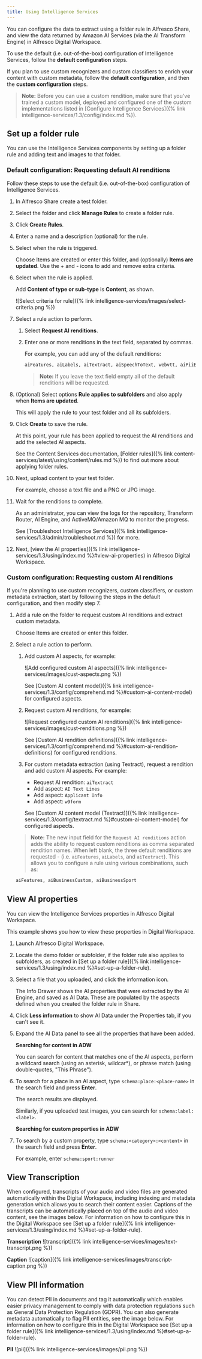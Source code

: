 ```yaml
---
title: Using Intelligence Services
---
```


You can configure the data to extract using a folder rule in Alfresco Share, and view the data returned by Amazon AI Services (via the AI Transform Engine) in Alfresco Digital Workspace.

To use the default (i.e. out-of-the-box) configuration of Intelligence Services, follow the **default configuration** steps.

If you plan to use custom recognizers and custom classifiers to enrich your content with custom metadata, follow the **default configuration**, and then the **custom configuration** steps.

> **Note:** Before you can use a custom rendition, make sure that you've trained a custom model, deployed and configured one of the custom implementations listed in [Configure Intelligence Services]({% link intelligence-services/1.3/config/index.md %}).

## Set up a folder rule

You can use the Intelligence Services components by setting up a folder rule and adding text and images to that folder.

### Default configuration: Requesting default AI renditions

Follow these steps to use the default (i.e. out-of-the-box) configuration of Intelligence Services.

1. In Alfresco Share create a test folder.

2. Select the folder and click **Manage Rules** to create a folder rule.

3. Click **Create Rules**.

4. Enter a name and a description (optional) for the rule.

5. Select when the rule is triggered.

    Choose Items are created or enter this folder, and (optionally) **Items are updated**. Use the + and - icons to add and remove extra criteria.

6. Select when the rule is applied.

    Add **Content of type or sub-type** is **Content**, as shown.

    ![Select criteria for rule]({% link intelligence-services/images/select-criteria.png %})

7. Select a rule action to perform.

    1. Select **Request AI renditions**.

    2. Enter one or more renditions in the text field, separated by commas.

        For example, you can add any of the default renditions:

        ```bash
        aiFeatures, aiLabels, aiTextract, aiSpeechToText, webvtt, aiPiiEntities 
        ```

        > **Note:** If you leave the text field empty all of the default renditions will be requested.

8. (Optional) Select options **Rule applies to subfolders** and also apply when **Items are updated**.

    This will apply the rule to your test folder and all its subfolders.

9. Click **Create** to save the rule.

    At this point, your rule has been applied to request the AI renditions and add the selected AI aspects.

    See the Content Services documentation, [Folder rules]({% link content-services/latest/using/content/rules.md %}) to find out more about applying folder rules.

10. Next, upload content to your test folder.

    For example, choose a text file and a PNG or JPG image.

11. Wait for the renditions to complete.

    As an administrator, you can view the logs for the repository, Transform Router, AI Engine, and ActiveMQ/Amazon MQ to monitor the progress.

    See [Troubleshoot Intelligence Services]({% link intelligence-services/1.3/admin/troubleshoot.md %}) for more.

12. Next, [view the AI properties]({% link intelligence-services/1.3/using/index.md %}#view-ai-properties) in Alfresco Digital Workspace.

### Custom configuration: Requesting custom AI renditions

If you're planning to use custom recognizers, custom classifiers, or custom metadata extraction, start by following the steps in the default configuration, and then modify step 7.

1. Add a rule on the folder to request custom AI renditions and extract custom metadata.

    Choose Items are created or enter this folder.

2. Select a rule action to perform.

    1. Add custom AI aspects, for example:

        ![Add configured custom AI aspects]({% link intelligence-services/images/cust-aspects.png %})

        See [Custom AI content model]({% link intelligence-services/1.3/config/comprehend.md %}#custom-ai-content-model) for configured aspects.

    2. Request custom AI renditions, for example:

        ![Request configured custom AI renditions]({% link intelligence-services/images/cust-renditions.png %})

        See [Custom AI rendition definitions]({% link intelligence-services/1.3/config/comprehend.md %}#custom-ai-rendition-definitions) for configured renditions.

    3. For custom metadata extraction (using Textract), request a rendition and add custom AI aspects. For example:

        * Request AI rendition: `aiTextract`
        * Add aspect: `AI Text Lines`
        * Add aspect: `Applicant Info`
        * Add aspect: `w9form`

        See [Custom AI content model (Textract)]({% link intelligence-services/1.3/config/textract.md %}#custom-ai-content-model) for configured aspects.

    > **Note:** The new input field for the `Request AI renditions` action adds the ability to request custom renditions as comma separated rendition names. When left blank, the three default renditions are requested - (i.e. `aiFeatures`, `aiLabels`, and `aiTextract`). This allows you to configure a rule using various combinations, such as:

    ```bash
    aiFeatures, aiBusinessCustom, aiBusinessSport
    ```

## View AI properties

You can view the Intelligence Services properties in Alfresco Digital Workspace.

This example shows you how to view these properties in Digital Workspace.

1. Launch Alfresco Digital Workspace.

2. Locate the demo folder or subfolder, if the folder rule also applies to subfolders, as created in [Set up a folder rule]({% link intelligence-services/1.3/using/index.md %}#set-up-a-folder-rule).

3. Select a file that you uploaded, and click the information icon.

    The Info Drawer shows the AI properties that were extracted by the AI Engine, and saved as AI Data. These are populated by the aspects defined when you created the folder rule in Share.

4. Click **Less information** to show AI Data under the Properties tab, if you can't see it.

5. Expand the AI Data panel to see all the properties that have been added.

    **Searching for content in ADW**

    You can search for content that matches one of the AI aspects, perform a wildcard search (using an asterisk, wildcar*), or phrase match (using double-quotes, "This Phrase").

6. To search for a place in an AI aspect, type `schema:place:<place-name>` in the search field and press **Enter**.

    The search results are displayed.

    Similarly, if you uploaded test images, you can search for `schema:label:<label>`.

    **Searching for custom properties in ADW**

7. To search by a custom property, type `schema:<category>:<content>` in the search field and press **Enter**.

    For example, enter `schema:sport:runner`

## View Transcription

When configured, transcripts of your audio and video files are generated automatically within the Digital Workspace, including indexing and metadata generation which allows you to search their content easier. Captions of the transcripts can be automatically placed on top of the audio and video content, see the images below. For information on how to configure this in the Digital Workspace see [Set up a folder rule]({% link intelligence-services/1.3/using/index.md %}#set-up-a-folder-rule).

**Transcription**
![transcript]({% link intelligence-services/images/text-transcript.png %})

**Caption**
![caption]({% link intelligence-services/images/transcript-caption.png %})

## View PII information

You can detect PII in documents and tag it automatically which enables easier privacy management to comply
with data protection regulations such as General Data Protection Regulation (GDPR). You can also generate metadata automatically to flag PII entities, see the image below. For information on how to configure this in the Digital Workspace see [Set up a folder rule]({% link intelligence-services/1.3/using/index.md %}#set-up-a-folder-rule).

**PII**
![pii]({% link intelligence-services/images/pii.png %})